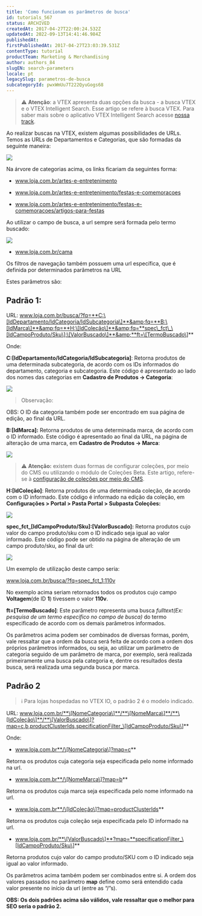 ```yaml
---
title: 'Como funcionam os parâmetros de busca'
id: tutorials_567
status: ARCHIVED
createdAt: 2017-04-27T22:00:24.532Z
updatedAt: 2022-09-13T14:41:46.984Z
publishedAt: 
firstPublishedAt: 2017-04-27T23:03:39.531Z
contentType: tutorial
productTeam: Marketing & Merchandising
author: authors_84
slugEN: search-parameters
locale: pt
legacySlug: parametros-de-busca
subcategoryId: pwxWmUu7T222QyuGogs68
---
```


>⚠️ **Atenção**: a VTEX apresenta duas opções da busca - a busca VTEX e o VTEX Intelligent Search. Esse artigo se refere à busca VTEX. Para saber mais sobre o aplicativo VTEX Intelligent Search acesse <a href = "https://help.vtex.com/pt/tracks/vtex-intelligent-search--19wrbB7nEQcmwzDPl1l4Cb">nossa track</a>.

Ao realizar buscas na VTEX, existem algumas possibilidades de URLs. Temos as URLs de Departamentos e Categorias, que são formadas da seguinte maneira:

![](https://raw.githubusercontent.com/vtexdocs/help-center-content/refs/heads/main/_1.png)

Na árvore de categorias acima, os links ficariam da seguintes forma:

- www.loja.com.br/artes-e-entretenimento

- www.loja.com.br/artes-e-entretenimento/festas-e-comemoracoes

- www.loja.com.br/artes-e-entretenimento/festas-e-comemoracoes/artigos-para-festas

Ao utilizar o campo de busca, a url sempre será formada pelo termo buscado:

![](https://raw.githubusercontent.com/vtexdocs/help-center-content/refs/heads/main/_2.png)

- www.loja.com.br/cama

Os filtros de navegação também possuem uma url específica, que é definida por determinados parâmetros na URL

Estes parâmetros são:

## Padrão 1:

URL: www.loja.com.br/busca/?fq=**C:\[IdDepartamento/IdCategoria/IdSubcategoria\]**&amp;fq=**B:\[IdMarca\]**&amp;fq=**H:\[IdColeção\]**&amp;fq=**spec\_fct\_\[IdCampoProduto/Sku\]:\[ValorBuscado\]**&amp;**ft=\[TermoBuscado\]**

Onde:

**C:\[IdDepartamento/IdCategoria/IdSubcategoria\]**: Retorna produtos de uma determinada subcategoria, de acordo com os IDs informados do departamento, categoria e subcategoria. Este código é apresentado ao lado dos nomes das categorias em **Cadastro de Produtos -> Categoria**:

![](https://raw.githubusercontent.com/vtexdocs/help-center-content/refs/heads/main/_3.png)

>Observação: 

OBS: O ID da categoria também pode ser encontrado em sua página de edição, ao final da URL.

**B:\[IdMarca\]:** Retorna produtos de uma determinada marca, de acordo com o ID informado. Este código é apresentado ao final da URL, na página de alteração de uma marca, em **Cadastro de Produtos -> Marca**:

![](https://raw.githubusercontent.com/vtexdocs/help-center-content/refs/heads/main/_4.png)

>⚠️ **Atenção:** existem duas formas de configurar coleções, por meio do CMS ou utilizando o módulo de Coleções Beta. Este artigo, refere-se à <a href = "https://help.vtex.com/pt/tutorial/cadastro-de-colecoes-cms--2YBy6P6X0NFRpkD2ZBxF6L">configuração de coleções por meio do CMS</a>.

**H:\[IdColeção\]**: Retorna produtos de uma determinada coleção, de acordo com o ID informado. Este código é informado na edição da coleção, em **Configurações &gt; Portal &gt; Pasta Portal &gt; Subpasta Coleções:**

![](https://raw.githubusercontent.com/vtexdocs/help-center-content/refs/heads/main/_5.png)

**spec\_fct\_\[IdCampoProduto/Sku\]:\[ValorBuscado\]:** Retorna produtos cujo valor do campo produto/sku com o ID indicado seja igual ao valor informado. Este código pode ser obtido na página de alteração de um campo produto/sku, ao final da url:

![](https://raw.githubusercontent.com/vtexdocs/help-center-content/refs/heads/main/_6.png)

Um exemplo de utilização deste campo seria:

www.loja.com.br/busca/?fq=spec_fct_1:110v

No exemplo acima seriam retornados todos os produtos cujo campo **Voltagem**(de ID **1**) tivessem o valor **110v**.

**ft=\[TermoBuscado\]**: Este parâmetro representa uma busca _fulltext(Ex: pesquisa de um termo específico no campo de busca)_ do termo especificado de acordo com os demais parâmetros informados.

Os parâmetros acima podem ser combinados de diversas formas, porém, vale ressaltar que a ordem da busca será feita de acordo com a ordem dos próprios parâmetros informados, ou seja, ao utilizar um parâmetro de categoria seguido de um parâmetro de marca, por exemplo, será realizada primeiramente uma busca pela categoria e, dentre os resultados desta busca, será realizada uma segunda busca por marca.

## Padrão 2

>ℹ️ Para lojas hospedadas no VTEX IO, o padrão 2 é o modelo indicado.

URL: www.loja.com.br/**\[NomeCategoria\]**/**\[NomeMarca\]**/**\[IdColeção\]**/**\[ValorBuscado\]?map=c,b,productClusterIds,specificationFilter_\[IdCampoProduto/Sku\]**

Onde:

- www.loja.com.br**/\[NomeCategoria\]?map=c**

Retorna os produtos cuja categoria seja especificada pelo nome informado na url.

- www.loja.com.br**/\[NomeMarca\]?map=b**

Retorna os produtos cuja marca seja especificada pelo nome informado na url.

- www.loja.com.br**/\[IdColeção\]?map=productClusterIds**

Retorna os produtos cuja coleção seja especificada pelo ID informado na url.

- www.loja.com.br/**\[ValorBuscado\]**?map=**specificationFilter_\[IdCampoProduto/Sku\]**

Retorna produtos cujo valor do campo produto/SKU com o ID indicado seja igual ao valor informado.

Os parâmetros acima também podem ser combinados entre si. A ordem dos valores passados no parâmetro **map** define como será entendido cada valor presente no início da url (entre as “/”s).

**OBS: Os dois padrões acima são válidos, vale ressaltar que o melhor para SEO seria o padrão 2.**


